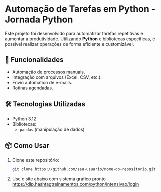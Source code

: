 # Automação de Tarefas em Python - Jornada Python

Este projeto foi desenvolvido para automatizar tarefas repetitivas e aumentar a produtividade. Utilizando **Python** e bibliotecas específicas, é possível realizar operações de forma eficiente e customizável.

## 🚀 Funcionalidades

- Automação de processos manuais.
- Integração com arquivos (Excel, CSV, etc.).
- Envio automático de e-mails.
- Rotinas agendadas.

## 🛠️ Tecnologias Utilizadas

- Python 3.12
- Bibliotecas: 
  - `pandas` (manipulação de dados)

## 📦 Como Usar

1. Clone este repositório:
   ```bash
   git clone https://github.com/seu-usuario/nome-do-repositorio.git
2. Use o site abaixo com sistema gráfico pronto
   https://dlp.hashtagtreinamentos.com/python/intensivao/login
